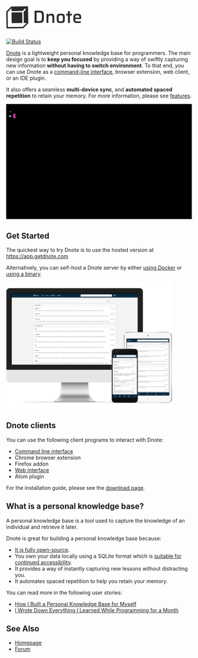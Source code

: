 ![Dnote](assets/logo.png)
=========================

[![Build Status](https://travis-ci.org/dnote/dnote.svg?branch=master)](https://travis-ci.org/dnote/dnote)

[Dnote](https://www.getdnote.com) is a lightweight personal knowledge base for programmers. The main design goal is to **keep you focused** by providing a way of swiftly capturing new information **without having to switch environment**. To that end, you can use Dnote as a [command-line interface](https://github.com/dnote/dnote/blob/master/pkg/cli/README.md), browser extension, web client, or an IDE plugin.

It also offers a seamless **multi-device sync**, and **automated spaced repetition** to retain your memory. For more information, please see [features](https://www.getdnote.com/pricing).

![A demo of Dnote command line interface](assets/cli.gif "Dnote command line interface")

## Get Started

The quickest way to try Dnote is to use the hosted version at https://app.getdnote.com

Alternatively, you can self-host a Dnote server by either [using Docker](https://github.com/dnote/dnote/blob/master/host/docker/README.md) or [using a binary](https://github.com/dnote/dnote/blob/master/SELF_HOSTING.md).

![Dnote web application running on various devices](assets/devices.png "Dnote web application running on various devices")

## Dnote clients

You can use the following client programs to interact with Dnote:

* [Command line interface](https://github.com/dnote/dnote/blob/master/pkg/cli/README.md)
* Chrome browser extension
* Firefox addon
* [Web interface](https://app.getdnote.com)
* Atom plugin

For the installation guide, please see the [download page](https://www.getdnote.com/download).

## What is a personal knowledge base?

A personal knowledge base is a tool used to capture the knowledge of an individual and retrieve it later.

Dnote is great for building a personal knowledge base because:

* [It is fully open-source](https://www.getdnote.com/blog/open-sourcing-dnote).
* You own your data locally using a SQLite format which is [suitable for continued accessibility](https://www.sqlite.org/locrsf.html).
* It provides a way of instantly capturing new lessons without distracting you.
* It automates spaced repetition to help you retain your memory.

You can read more in the following user stories:

- [How I Built a Personal Knowledge Base for Myself](https://www.getdnote.com/blog/how-i-built-personal-knowledge-base-for-myself/)
- [I Wrote Down Everything I Learned While Programming for a Month](https://www.getdnote.com/blog/writing-everything-i-learn-coding-for-a-month/)

## See Also

- [Homepage](https://www.getdnote.com)
- [Forum](https://forum.getdnote.com)
